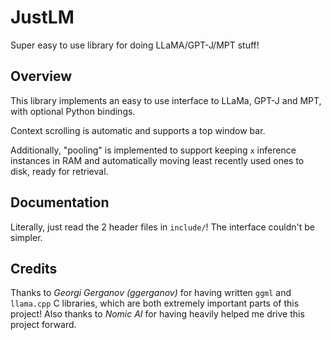 # JustLM
Super easy to use library for doing LLaMA/GPT-J/MPT stuff!

## Overview
This library implements an easy to use interface to LLaMa, GPT-J and MPT, with optional Python bindings.

Context scrolling is automatic and supports a top window bar.

Additionally, "pooling" is implemented to support keeping `x` inference instances in RAM and automatically moving least recently used ones to disk, ready for retrieval.

## Documentation
Literally, just read the 2 header files in `include/`! The interface couldn't be simpler.

## Credits
Thanks to *Georgi Gerganov (ggerganov)* for having written `ggml` and `llama.cpp` C libraries, which are both extremely important parts of this project!
Also thanks to *Nomic AI* for having heavily helped me drive this project forward.
